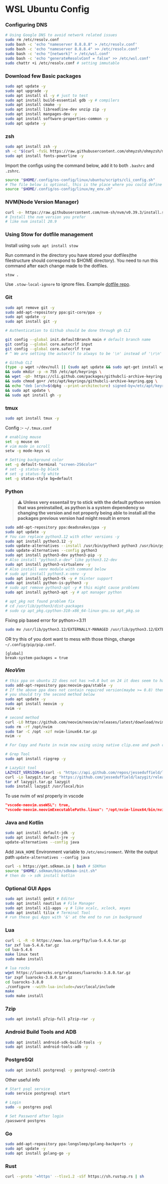 # WSL Ubuntu Config

### Configuring DNS

```bash
# Using Google DNS to avoid network related issues
sudo rm /etc/resolv.conf
sudo bash -c 'echo "nameserver 8.8.8.8" > /etc/resolv.conf'
sudo bash -c 'echo "nameserver 8.8.8.4" >> /etc/resolv.conf'
sudo bash -c 'echo "[network]" > /etc/wsl.conf'
sudo bash -c 'echo "generateResolvConf = false" >> /etc/wsl.conf'
sudo chattr +i /etc/resolv.conf # setting immutable
```

### Download few Basic packages

```bash
sudo apt update -y
sudo apt upgrade -y
sudo apt install sl -y # just to test
sudo apt install build-essential gdb -y # compilers
sudo apt install cmake -y
sudo apt install libreadline-dev unzip zip -y
sudo apt install manpages-dev -y
sudo apt install software-properties-common -y
sudo apt update -y
```

### zsh

```bash
sudo apt install zsh -y
sh -c "$(curl -fsSL https://raw.githubusercontent.com/ohmyzsh/ohmyzsh/master/tools/install.sh)"
sudo apt install fonts-powerline -y
```

Import the configs using the command below, add it to both `.bashrc` and `.zshrc`.

```bash
source "$HOME/.config/os-config/linux/ubuntu/scripts/cli_config.sh"
# The file below is optional, this is the place where you could define your Environment Variabels
source "$HOME/.config/os-config/linux/my_env.sh"
```

### NVM(Node Version Manager)

```bash
curl -o- https://raw.githubusercontent.com/nvm-sh/nvm/v0.39.3/install.sh | bash
# Install the nvm version you prefer
# like nvm install 20.9
```


### Using Stow for dotfile management

Install using `sudo apt install stow`

Run command in the directory you have stored your dotfiles(the filestructure should correspond to $HOME directory).
You need to run this command after each change made to the dotfiles.
```bash
stow .
```

Use `.stow-local-ignore` to ignore files. Example [dotfile repo](https://github.com/shubhattin/dotfiles).

### Git

```bash
sudo apt remove git -y
sudo add-apt-repository ppa:git-core/ppa -y
sudo apt update -y
sudo apt install git -y

# Authentication to Github should be done through gh CLI

git config --global init.defaultBranch main # default branch name
git config --global core.autocrlf input
git config --global core.safecrlf true
# ^ We are setting the autocrlf to always to be '\n' instead of '\r\n'

# Github CLI
(type -p wget >/dev/null || (sudo apt update && sudo apt-get install wget -y)) \
&& sudo mkdir -p -m 755 /etc/apt/keyrings \
&& wget -qO- https://cli.github.com/packages/githubcli-archive-keyring.gpg | sudo tee /etc/apt/keyrings/githubcli-archive-keyring.gpg > /dev/null \
&& sudo chmod go+r /etc/apt/keyrings/githubcli-archive-keyring.gpg \
&& echo "deb [arch=$(dpkg --print-architecture) signed-by=/etc/apt/keyrings/githubcli-archive-keyring.gpg] https://cli.github.com/packages stable main" | sudo tee /etc/apt/sources.list.d/github-cli.list > /dev/null \
&& sudo apt update \
&& sudo apt install gh -y
```

### tmux

```bash
sudo apt install tmux -y
```

Config :- `~/.tmux.conf`

```bash
# enabling mouse
set -g mouse on
# vim mode in scroll
setw -g mode-keys vi

# Setting background color
set -g default-terminal "screen-256color"
# set -g status-bg black
# set -g status-fg white
set -g status-style bg=default
```

### Python

> ⚠️ **Unless very essentail try to stick with the default python version that was preinstalled, as python is a system dependency so changing the version and not properly being able to install all the packages previous version had might result in errors**


```bash
sudo add-apt-repository ppa:deadsnakes/ppa -y
sudo apt update -y
# You can replace python3.12 with other versions -y
sudo apt install python3.12 -y
sudo update-alternatives --install /usr/bin/python3 python3 /usr/bin/python3.12 2
sudo update-alternatives --config python3
sudo apt install python3-dev python3-pip -y
# Also install "python3.x-dev" like python3.12-dev
sudo apt install python3-virtualenv -y
# Also install venv module with command below
# sudo apt install python3.x-venv -y
sudo apt install python3-tk -y # tkinter support
sudo apt install python-is-python3 -y
# sudo apt remove python3-apt -y # this might cause problems
sudo apt install python3-apt -y # apt manager python

# apt_pkg not found problem fix
# cd /usr/lib/python3/dist-packages
# sudo cp apt_pkg.cpython-310-x86_64-linux-gnu.so apt_pkg.so
```

Fixing pip based error for python>=3.11

```bash
sudo mv /usr/lib/python3.12/EXTERNALLY-MANAGED /usr/lib/python3.12/EXTERNALLY-MANAGED.old
```

OR try this of you dont want to mess with those things, change `~/.config/pip/pip.conf`.

```
[global]
break-system-packages = true
```

### _**NeoVim**_

```bash
# this ppa on ubuntu 22 does not has >=0.8 but on 24 it does seem to have
sudo add-apt-repository ppa:neovim-ppa/stable -y
# If the above ppa does not contain required version(maybe >= 0.8) then
# you should try the second method below
sudo apt update -y
sudo apt install neovim -y
nvim -v

# second method
curl -LO https://github.com/neovim/neovim/releases/latest/download/nvim-linux64.tar.gz
sudo rm -rf /opt/nvim
sudo tar -C /opt -xzf nvim-linux64.tar.gz
nvim -v

# For Copy and Paste in nvim now using using native clip.exe and pwsh commands

# Grep Tool
sudo apt install ripgrep -y

# LazyGit tool
LAZYGIT_VERSION=$(curl -s "https://api.github.com/repos/jesseduffield/lazygit/releases/latest" | grep -Po '"tag_name": "v\K[^"]*')
curl -Lo lazygit.tar.gz "https://github.com/jesseduffield/lazygit/releases/latest/download/lazygit_${LAZYGIT_VERSION}_Linux_x86_64.tar.gz"
tar xf lazygit.tar.gz lazygit
sudo install lazygit /usr/local/bin
```

To use nvim of wsl properly in vscode

```json
"vscode-neovim.useWSL": true,
"vscode-neovim.neovimExecutablePaths.linux": "/opt/nvim-linux64/bin/nvim",
```

### Java and Kotlin

```bash
sudo apt install default-jdk -y
sudo apt install default-jre -y
update-alternatives --config java
```

Add `JAVA_HOME` Environment variable to `/etc/environment`.
Write the output path `update-alternatives --config java`

```bash
curl -s https://get.sdkman.io | bash # SDKMan
source "$HOME/.sdkman/bin/sdkman-init.sh"
# then do -> sdk install kotlin
```

### Optional GUI Apps

```bash
sudo apt install gedit # Editor
sudo apt install nautilus # File Manager
sudo apt install x11-apps -y # like xcalc, xclock, xeyes
sudo apt install tilix # Terminal Tool
# run these gui Apps with '&' at the end to run in background
```

### Lua

```bash
curl -L -R -O https://www.lua.org/ftp/lua-5.4.6.tar.gz
tar zxf lua-5.4.6.tar.gz
cd lua-5.4.6
make linux test
sudo make install

# lua rocks
wget https://luarocks.org/releases/luarocks-3.8.0.tar.gz
tar zxpf luarocks-3.8.0.tar.gz
cd luarocks-3.8.0
./configure --with-lua-include=/usr/local/include
make
sudo make install
```

<!-- ### Julia

```bash
wget https://julialang-s3.julialang.org/bin/linux/x64/1.8/julia-1.8.1-linux-x86_64.tar.gz
tar zxvf julia-1.8.1-linux-x86_64.tar.gz
mv julia-1.8.1 .julia
rm julia-1.8.1-linux-x86_64.tar.gz
```

### R and Perl

```bash
sudo apt install r-base -y
sudo apt install perl -y
``` -->

### 7zip

```bash
sudo apt install p7zip-full p7zip-rar -y
```

### Android Build Tools and ADB

```bash
sudo apt install android-sdk-build-tools -y
sudo apt install android-tools-adb -y
```

### PostgreSQl

```bash
sudo apt install postgresql -y postgresql-contrib
```

Other useful info

```bash
# Start psql service
sudo service postgresql start

# Login
sudo -u postgres psql

# Set Password after login
/password postgres
```

### Go

```bash
sudo add-apt-repository ppa:longsleep/golang-backports -y
sudo apt update -y
sudo apt install golang-go -y
```

### Rust

```bash
curl --proto '=https' --tlsv1.2 -sSf https://sh.rustup.rs | sh
```
